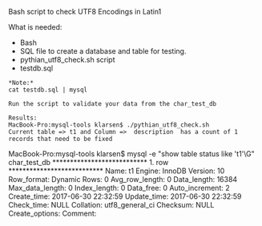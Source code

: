 Bash script to check UTF8 Encodings in Latin1 

What is needed: 
- Bash 
- SQL file to create a database and table for testing.
- pythian_utf8_check.sh script 
- testdb.sql

```
*Note:* 
cat testdb.sql | mysql

Run the script to validate your data from the char_test_db

Results:
MacBook-Pro:mysql-tools klarsen$ ./pythian_utf8_check.sh
Current table => t1 and Column =>  description  has a count of 1 records that need to be fixed
```
MacBook-Pro:mysql-tools klarsen$ mysql -e "show table status like 't1'\G" char_test_db
*************************** 1. row ***************************
           Name: t1
         Engine: InnoDB
        Version: 10
     Row_format: Dynamic
           Rows: 0
 Avg_row_length: 0
    Data_length: 16384
Max_data_length: 0
   Index_length: 0
      Data_free: 0
 Auto_increment: 2
    Create_time: 2017-06-30 22:32:59
    Update_time: 2017-06-30 22:32:59
     Check_time: NULL
      Collation: utf8_general_ci
       Checksum: NULL
 Create_options:
        Comment:
